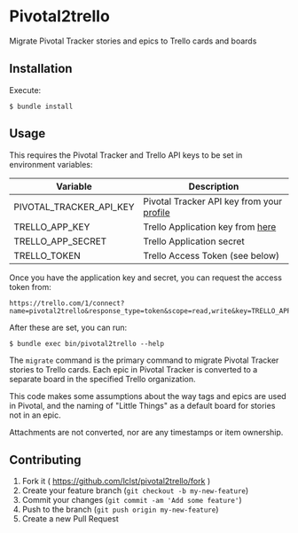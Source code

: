 # Pivotal2trello

Migrate Pivotal Tracker stories and epics to Trello cards and boards

## Installation

Execute:

    $ bundle install

## Usage

This requires the Pivotal Tracker and Trello API keys to be set in environment variables:

Variable                | Description
----------------------- | -----------
PIVOTAL_TRACKER_API_KEY | Pivotal Tracker API key from your [profile](https://www.pivotaltracker.com/profile)
TRELLO_APP_KEY          | Trello Application key from [here](https://trello.com/app-key)
TRELLO_APP_SECRET       | Trello Application secret
TRELLO_TOKEN            | Trello Access Token (see below)

Once you have the application key and secret, you can request the access token from:

    https://trello.com/1/connect?name=pivotal2trello&response_type=token&scope=read,write&key=TRELLO_APP_KEY

After these are set, you can run:

    $ bundle exec bin/pivotal2trello --help

The `migrate` command is the primary command to migrate Pivotal Tracker stories to Trello cards. Each epic in Pivotal Tracker is converted to a separate board in the specified Trello organization.

This code makes some assumptions about the way tags and epics are used in Pivotal, and the naming of "Little Things" as a default board for stories not in an epic.

Attachments are not converted, nor are any timestamps or item ownership.

## Contributing

1. Fork it ( https://github.com/lclst/pivotal2trello/fork )
2. Create your feature branch (`git checkout -b my-new-feature`)
3. Commit your changes (`git commit -am 'Add some feature'`)
4. Push to the branch (`git push origin my-new-feature`)
5. Create a new Pull Request
